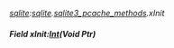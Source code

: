 _[sqlite](../../modules/sqlite/sqlite-module.md):[sqlite](../../modules/sqlite/sqlite-module.md).[sqlite3\_pcache\_methods](../../modules/sqlite/sqlite-sqlite3_pcache_methods.md).xInit_
##### Field xInit:[Int](../../modules/wonkey/wonkey-types-int.md)(Void Ptr)
